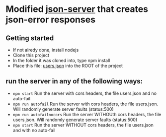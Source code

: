 # Modified [json-server](https://github.com/typicode/json-server) that creates json-error responses

## Getting started

- If not alredy done, install nodejs
- Clone this project
- In the folder it was cloned into, type npm install
- Place this file: [users.json](https://github.com/Cphdat3sem2018f/week6_javascript-2/blob/master/code/users.json) into the ROOT of the project 

## run the server in any of the following ways:
- `npm start`  Run the server with cors headers, the file users.json and no auto-fail
- `npm run autofail`  Run the server with cors headers, the file users.json. Will randomly generate server faults (status:500)
- `npm run autofailnocors`  Run the server WITHOUth cors headers, the file users.json. Will randomly generate server faults (status:500)
- `npm start`  Run the server WITHOUT cors headers, the file users.json and with no auto-fail

